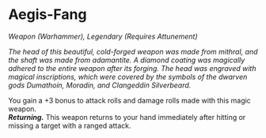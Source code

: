 # Aegis-Fang
*Weapon (Warhammer), Legendary (Requires Attunement)*

*The head of this beautiful, cold-forged weapon was made from mithral, and the shaft was made from adamantite. A diamond coating was magically adhered to the entire weapon after its forging. The head was engraved with magical inscriptions, which were covered by the symbols of the dwarven gods Dumathoin, Moradin, and Clangeddin Silverbeard.*

You gain a +3 bonus to attack rolls and damage rolls made with this magic weapon.  
***Returning.*** This weapon returns to your hand immediately after hitting or missing a target with a ranged attack.